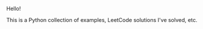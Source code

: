 Hello!

This is a Python collection of examples, LeetCode solutions I've solved, etc.

<!---
baseballcoder1/baseballcoder1 is a ✨ special ✨ repository because its `README.md` (this file) appears on your GitHub profile.
You can click the Preview link to take a look at your changes.
--->
